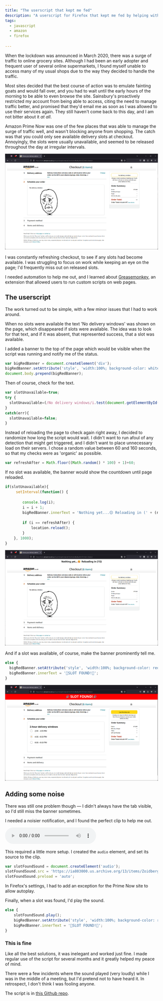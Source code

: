 ```yaml
---
title: "The userscript that kept me fed"
description: "A userscript for Firefox that kept me fed by helping with groceries during lockdown in 2020"
tags:
  - javascript
  - amazon
  - firefox
  
---
```


When the lockdown was announced in March 2020, there was a surge of traffic to online grocery sites. Although I had been an early adopter and frequent user of several online supermarkets, I found myself unable to access many of my usual shops due to the way they decided to handle the traffic. 

Most sites decided that the best course of action was to emulate fainting goats and would fall over, and you had to wait until the early hours of the morning to be able to even browse the site. Sainsbury's proactively restricted my account from being able to access, citing the need to manage traffic better, and promised that they'd email me as soon as I was allowed to use their services again. They still haven't come back to this day, and I am not bitter about it *at all*. 

Amazon Prime Now was one of the few places that was able to manage the surge of traffic well, and wasn't blocking anyone from shopping. The catch was that you could only see available delivery slots at checkout. Annoyingly, the slots were usually unavailable, and seemed to be released throughout the day at irregular intervals. 

![Dramatic reenactment of the Prime Now checkout page. I didn't take any screenshots back then so I've recreated them just for illustration](/assets/images/the-userscript-that-kept-me-fed/001.png)

I was constantly refreshing checkout, to see if any slots had become available. I was struggling to focus on work while keeping an eye on the page; I'd frequently miss out on released slots. 

I needed automation to help me out, and I learned about [Greasemonkey](https://addons.mozilla.org/en-GB/firefox/addon/greasemonkey/), an extension that allowed users to run custom scripts on web pages. 

## The userscript

The work turned out to be simple, with a few minor issues that I had to work around. 

When no slots were available the text 'No delivery windows' was shown on the page, which disappeared if slots were available. The idea was to look for that text, and if it was absent, that represented success, that a slot was available.  

I added a banner to the top of the page which would be visible when the script was running and notify me of the status.


```javascript
var bigRedBanner = document.createElement('div');
bigRedBanner.setAttribute('style', 'width:100%; background-color: white;text-align:center;padding-top: 15px; padding-bottom:20px; font-size:24px; font-weight: bolder; ');
document.body.prepend(bigRedBanner);
```

Then of course, check for the text. 

```javascript
var slotUnavailable=true;
try {
  slotUnavailable=(/No delivery windows/i.test(document.getElementById('delivery-slot-form').innerText));
}
catch(err){
  slotUnavailable=false;
}
```

Instead of reloading the page to check again right away, I decided to randomize how long the script would wait. I didn't want to run afoul of any detection that might get triggered, and I didn't want to place unnecessary load on their servers. I chose a random value between 60 and 160 seconds, so that my checks were as 'organic' as possible. 

```javascript
var refreshAfter = Math.floor((Math.random() * 100) + 1)+60; 
```

If no slot was available, the banner would show the countdown until page reloaded.   

```javascript
if(slotUnavailable){
     setInterval(function() {

        console.log(i);
        i = i + 1;
        bigRedBanner.innerText = 'Nothing yet...😔 Reloading in (' + (refreshAfter-i) + ')';

        if (i == refreshAfter) {
            location.reload();
        }
    }, 1000);
}
```

![Userscript counting down](/assets/images/the-userscript-that-kept-me-fed/002.png)

And if a slot was available, of course, make the banner prominently tell me. 

```javascript
else {
  bigRedBanner.setAttribute('style', 'width:100%; background-color: red;text-align:center;padding-top: 15px; padding-bottom:20px; color: white; font-weight: bolder; font-size:33px;');
  bigRedBanner.innerText = '🎉SLOT FOUND!🎉';
}
```

![Delivery slot found](/assets/images/the-userscript-that-kept-me-fed/003.png)

## Adding some noise

There was still one problem though — I didn't always have the tab visible, so I'd still miss the banner sometimes. 

I needed a noisier notification, and I found the perfect clip to help me out. 


<audio controls preload="auto" src="/assets/images/the-userscript-that-kept-me-fed/whoop.mp3" autostart="false" ></audio>

This required a little more setup. I created the `audio` element, and set its source to the clip.

```javascript
var slotFoundSound = document.createElement('audio');
slotFoundSound.src = 'https://ia803000.us.archive.org/13/items/Zoidberg_Whoop/whoop.mp3';
slotFoundSound.preload = 'auto';
```

In Firefox's settings, I had to add an exception for the Prime Now site to allow autoplay. 

Finally, when a slot was found, I'd play the sound. 

```javascript
else {
    slotFoundSound.play();
    bigRedBanner.setAttribute('style', 'width:100%; background-color: red;text-align:center;padding-top: 15px; padding-bottom:20px; color: white; font-weight: bolder; font-size:33px;');
    bigRedBanner.innerText = '🎉SLOT FOUND!🎉';
}
```

### This is fine

Like all the best solutions, it was inelegant and worked just fine. I made regular use of the script for several months and it greatly helped my peace of mind. 

There were a few incidents where the sound played (very loudly) while I was in the middle of a meeting, but I'd pretend not to have heard it. In retrospect, I don't think I was fooling anyone.  

The script is in [this Github repo](https://github.com/mendhak/Prime-Now-Checker).

